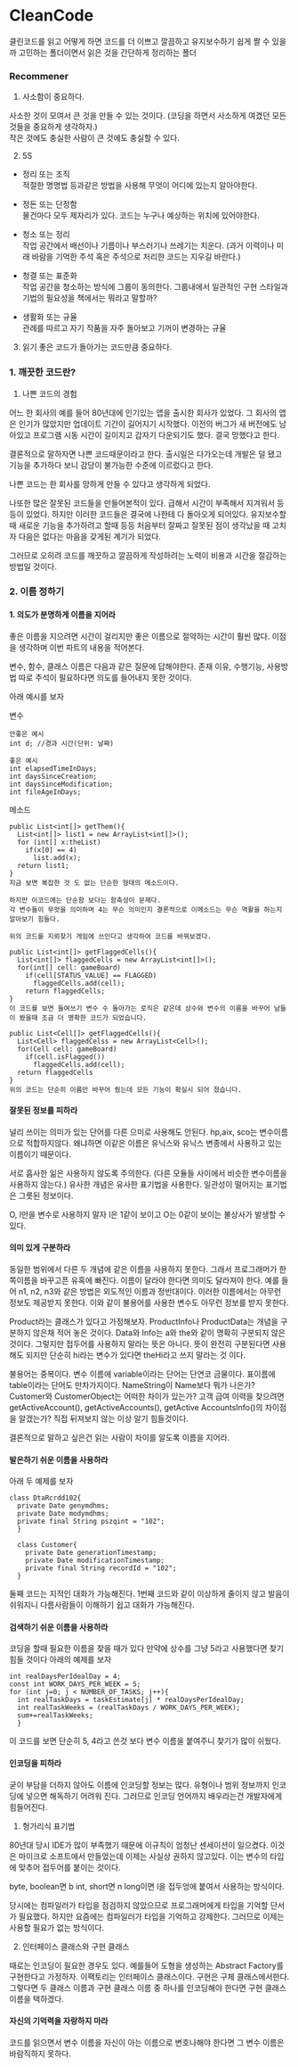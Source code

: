 # CleanCode
클린코드를 읽고 어떻게 하면 코드를 더 이쁘고 깔끔하고 유지보수하기 쉽게 짤 수 있을까 고민하는 폴더이면서 읽은 것을 간단하게 정리하는 폴더


### Recommener

1. 사소함이 중요하다. 

사소한 것이 모여서 큰 것을 만들 수 있는 것이다. (코딩을 하면서 사소하게 여겼던 모든 것들을 중요하게 생각하자.)<br/>
작은 것에도 충실한 사람이 큰 것에도 충실할 수 있다. 

2. 5S

  - 정리 또는 조직 <br/>
   적절한 명명법 등과같은 방법을 사용해 무엇이 어디에 있는지 알아야한다. 
   
  - 정돈 또는 단정함 <br/>
   물건마다 모두 제자리가 있다. 코드는 누구나 예상하는 위치에 있어야한다. 
   
  - 청소 또는 정리 <br/>
    작업 공간에서 배선이나 기름이나 부스러기나 쓰레기는 치운다. 
    (과거 이력이나 미래 바람을 기억한 주석 혹은 주석으로 처리한 코드는 지우길 바란다.)
  
  - 청결 또는 표준화 <br/>
    작업 공간을 청소하는 방식에 그룹이 동의한다. 
    그룹내에서 일관적인 구현 스타일과 기법의 필요성을 책에서는 뭐라고 말할까?
    
  - 생활화 또는 규율 <br/>
    관례를 따르고 자기 작품을 자주 돌아보고 기꺼이 변경하는 규율
    
3. 읽기 좋은 코드가 돌아가는 코드만큼 중요하다. 



### 1. 깨끗한 코드란? 

1. 나쁜 코드의 경험

어느 한 회사의 예를 들어 80년대에 인기있는 앱을 출시한 회사가 있었다. 그 회사의 앱은 인기가 많았지만 업데이트 기간이 길어지기 시작했다. 이전의 버그가 새 버전에도 남아있고 프로그램 시동 시간이 길이지고 갑자기 다운되기도 했다. 결국 망했다고 한다. 

결론적으로 말하자면 나쁜 코드때문이라고 한다. 출시일은 다가오는데 개발은 덜 됐고 기능을 추가하다 보니 감당이 불가능한 수준에 이르렀다고 한다. 

나쁜 코드는 한 회사를 망하게 만들 수 있다고 생각하게 되었다. 

나또한 많은 잘못된 코드들을 만들어본적이 있다. 급해서 시간이 부족해서 지겨워서 등등이 있었다. 하지만 이러한 코드들은 결국에 나한테 다 돌아오게 되어있다. 유지보수할때 새로운 기능을 추가하려고 할때 등등 처음부터 잘짜고 잘못된 점이 생각났을 때 고치자 다음은 없다는 마음을 갖게된 계기가 되었다. 

그러므로 오히려 코드를 깨끗하고 깔끔하게 작성하려는 노력이 비용과 시간을 절감하는 방법일 것이다. 

### 2. 이름 정하기

#### 1. 의도가 분명하게 이름을 지어라 

좋은 이름을 지으려면 시간이 걸리지만 좋은 이름으로 절약하는 시간이 훨씬 많다. 이점을 생각하며 이번 파트의 내용을 적어본다.

변수, 함수, 클래스 이름은 다음과 같은 질문에 답해야한다. 존재 이유, 수행기능, 사용방법 따로 주석이 필요하다면 의도를 들어내지 못한 것이다. 

아래 예시를 보자

변수 
```
안좋은 예시
int d; //경과 시간(단위: 날짜)

좋은 예시
int elapsedTimeInDays;
int daysSinceCreation;
int daysSinceModification;
int fileAgeInDays;
```

메소드
```
public List<int[]> getThem(){
  List<int[]> list1 = new ArrayList<int[]>();
  for (int[] x:theList)
    if(x[0] == 4)
      list.add(x);
  return list1;    
}
지금 보면 복잡한 것 도 없는 단순한 형태의 메소드이다. 

하지만 이코드에는 단순함 보다는 함축성이 문제다.  
각 변수들이 무엇을 의미하며 4는 무슨 의미인지 결론적으로 이메소드는 무슨 역활을 하는지 알아보기 힘들다. 

위의 코드를 지뢰찾기 게임에 쓰인다고 생각하여 코드를 바꿔보겠다. 

public List<int[]> getFlaggedCells(){
  List<int[]> flaggedCells = new ArrayList<int[]>();
  for(int[] cell: gameBoard)
    if(cell[STATUS_VALUE] == FLAGGED)
      flaggedCells.add(cell);
    return flaggedCells;  
}
이 코드를 보면 들여쓰기 변수 수 돌아가는 로직은 같은데 상수와 변수의 이름을 바꾸어 남들이 봤을때 조금 더 명확한 코드가 되었습니다. 

public List<Cell[]> getFlaggedCells(){
  List<Cell> flaggedCelss = new ArrayList<Cell>();
  for(Cell cell: gameBoard)
    if(cell.isFlagged())
      flaggedCells.add(cell);
  return flaggedCells    
}
위의 코드는 단순히 이름만 바꾸어 줬는데 모든 기능이 확실시 되어 졌습니다.
```

#### 잘못된 정보를 피하라

널리 쓰이는 의미가 있는 단어를 다른 으미로 사용해도 안된다. hp,aix, sco는 변수이름으로 적합하지않다. 왜냐하면 이같은 이름은 유닉스와 유닉스 변종에서 사용하고 있는 이름이기 때문이다. 


서로 흡사한 읾은 사용하지 않도록 주의한다. (다른 모듈들 사이에서 비슷한 변수이름을 사용하지 않는다.)
유사한 개념은 유사한 표기법을 사용한다. 일관성이 떨어지는 표기법은 그릇된 정보이다. 

O, l만을 변수로 사용하지 말자 l은 1같이 보이고 O는 0같이 보이는 불상사가 발생할 수 있다. 

#### 의미 있게 구분하라 

동일한 범위에서 다른 두 개념에 같은 이름을 사용하지 못한다. 그래서 프로그래머가 한쪽이름을 바꾸고픈 유혹에 빠진다. 이름이 달라야 한다면 의미도 달라져야 한다. 
예를 들어 n1, n2, n3와 같은 방법은 외도적인 이름과 정반대이다. 이러한 이름에서는 아무런 정보도 제공받지 못한다. 이와 같이 불용어를 사용한 변수도 아무런 정보를 받지 못한다. 

Product라는 클래스가 있다고 가정해보자. ProductInfo나 ProductData는 개념을 구분하지 않은채 적어 놓은 것이다. Data와 Info는 a와 the와 같이 명확히 구분되지 않은 것이다. 그렇지만 접두어를 사용하지 말라는 뜻은 아니다. 뜻이 완전히 구분된다면 사용해도 되지만 단순히 hi라는 변수가 있다면 theHi라고 쓰지 말라는 것 이다. 

불용어는 중복이다. 변수 이름에 variable이라는 단어는 단연코 금물이다. 표이름에 table이라는 단어도 만차가지이다. NameString이 Name보다 뭐가 나은가? Customer와 CustomerObject는 어떠한 차이가 있는가? 고객 급여 이력을 찾으려면 getActiveAccount(), getActiveAccounts(), getActive AccountsInfo()의 차이점을 알겠는가? 직접 뒤져보지 않는 이상 알기 힘들것이다. 

결론적으로 말하고 싶은건 읽는 사람이 차이를 알도록 이름을 지어라.

#### 발은하기 쉬운 이름을 사용하라

아래 두 예제를 보자

```
class DtaRcrdd102{
  private Date genymdhms;
  private Date modymdhms;
  private final String pszqint = "102";
  }
  
  class Customer{
    private Date generationTimestamp;
    private Date modificationTimestamp;
    private final String recordId = "102";
  }
```
둘째 코드는 지적인 대화가 가능해진다. 1번째 코드와 같이 이상하게 줄이지 않고 발음이 쉬워지니 다름사람들이 이해하기 쉽고 대화가 가능해진다. 

#### 검색하기 쉬운 이름을 사용하라 

코딩을 할때 필요한 이름을 찾을 때가 있다 만약에 상수를 그냥 5라고 사용했다면 찾기 힘들 것이다 아래의 예제를 보자

``` 
int realDaysPerIdealDay = 4;
const int WORK_DAYS_PER_WEEK = 5;
for (int j=0; j < NUMBER_OF_TASKS; j++){
  int realTaskDays = taskEstimate[j] * realDaysPerIdealDay;
  int realTaskWeeks = (realTaskDays / WORK_DAYS_PER_WEEK);
  sum+=realTaskWeeks;
  }
  ```
 이 코드를 보면 단순히 5, 4라고 쓴것 보다 변수 이름을 붙여주니 찾기가 많이 쉬웠다. 

#### 인코딩을 피하라

굳이 부담을 더하지 않아도 이름에 인코딩할 정보는 많다. 유형이나 범위 정보까지 인코딩에 넣으면 해독하기 어려워 진다. 
그러므로 인코딩 언어까지 배우라는건 개발자에게 힘들어진다. 

1. 헝가리식 표기법 

80년대 당시 IDE가 많이 부족했기 때문에 이규칙이 엄청난 센세이션이 일으켰다. 이것은 마이크로 소프트에서 만들었는데 이제는 사실상 권하지 않고있다. 
이는 변수의 타입에 맞추어 접두어를 붙이는 것이다. 

byte, boolean면 b
int, short면 n 
long이면 l을 접두엉에 붙여서 사용하는 방식이다. 

당시에는 컴파일러가 타입을 점검하지 않았으므로 프로그래머에게 타입을 기억할 단서가 필요했다. 
하지만 요즘에는 컴파일러가 타입을 기억하고 강제한다. 그러므로 이제는 사용할 필요가 없는 방식이다. 

2. 인터페이스 클래스와 구현 클래스 

때로는 인코딩이 필요한 경우도 있다. 예를들어 도형을 생성하는 Abstract Factory를 구현한다고 가정하자. 이팩토리는 인터페이스 클래스이다. 구현은 구체 클래스에서한다.그렇다면 두 클래스 이름과 구현 클래스 이름 중 하나를 인코딩해야 한다면 구현 클래스 이름을 택하겠다. 

#### 자신의 기억력을 자랑하지 마라 

코드를 읽으면서 변수 이름을 자신이 아는 이름으로 변호나해야 한다면 그 변수 이름은 바람직하지 못하다. 









